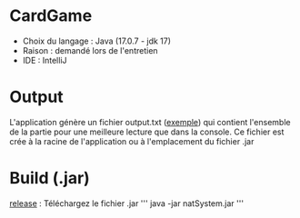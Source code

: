 # CardGame
- Choix du langage : Java (17.0.7 - jdk 17)
- Raison : demandé lors de l'entretien
- IDE : IntelliJ
# Output
L'application génère un fichier output.txt ([exemple](output.txt)) qui contient l'ensemble de la partie pour une meilleure lecture que dans la console. Ce fichier est crée à la racine de l'application ou à l'emplacement du fichier .jar
# Build (.jar)
[release](https://github.com/davidgarnier123/CardGame/releases/tag/v1) : Téléchargez le fichier .jar
'''
java -jar natSystem.jar
'''
